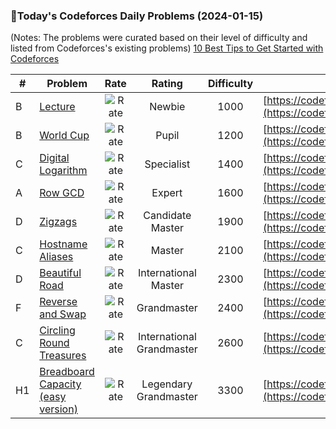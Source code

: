 ### 🌟Today's Codeforces Daily Problems (2024-01-15)
(Notes: The problems were curated based on their level of difficulty and listed from Codeforces's existing problems)
[10 Best Tips to Get Started with Codeforces](https://github.com/ika9810/Codeforces-Daily-Problems/blob/main/10%20Best%20Tips%20to%20Get%20Started%20with%20Codeforces.md)

| # | Problem | Rate| Rating | Difficulty | Contest |
|---| ----- | :--------: | :----------: | :----------: | ---------- |
|B|[Lecture](https://codeforces.com/contest/499/problem/B)|![Rate](https://img.shields.io/badge/Newbie-1000-lightgrey)|Newbie|1000|[https://codeforces.com/contest/499](https://codeforces.com/contest/499)|
|B|[World Cup](https://codeforces.com/contest/931/problem/B)|![Rate](https://img.shields.io/badge/Pupil-1200-brightgreen)|Pupil|1200|[https://codeforces.com/contest/931](https://codeforces.com/contest/931)|
|C|[Digital Logarithm](https://codeforces.com/contest/1728/problem/C)|![Rate](https://img.shields.io/badge/Specialist-1400-9cf)|Specialist|1400|[https://codeforces.com/contest/1728](https://codeforces.com/contest/1728)|
|A|[Row GCD](https://codeforces.com/contest/1458/problem/A)|![Rate](https://img.shields.io/badge/Expert-1600-blue)|Expert|1600|[https://codeforces.com/contest/1458](https://codeforces.com/contest/1458)|
|D|[Zigzags](https://codeforces.com/contest/1400/problem/D)|![Rate](https://img.shields.io/badge/Candidate%20Master-1900-blueviolet)|Candidate Master|1900|[https://codeforces.com/contest/1400](https://codeforces.com/contest/1400)|
|C|[Hostname Aliases](https://codeforces.com/contest/644/problem/C)|![Rate](https://img.shields.io/badge/Master-2100-orange)|Master|2100|[https://codeforces.com/contest/644](https://codeforces.com/contest/644)|
|D|[Beautiful Road](https://codeforces.com/contest/87/problem/D)|![Rate](https://img.shields.io/badge/International%20Master-2300-orange)|International Master|2300|[https://codeforces.com/contest/87](https://codeforces.com/contest/87)|
|F|[Reverse and Swap](https://codeforces.com/contest/1401/problem/F)|![Rate](https://img.shields.io/badge/Grandmaster-2400-red)|Grandmaster|2400|[https://codeforces.com/contest/1401](https://codeforces.com/contest/1401)|
|C|[Circling Round Treasures](https://codeforces.com/contest/375/problem/C)|![Rate](https://img.shields.io/badge/International%20Grandmaster-2600-red)|International Grandmaster|2600|[https://codeforces.com/contest/375](https://codeforces.com/contest/375)|
|H1|[Breadboard Capacity (easy version)](https://codeforces.com/contest/1368/problem/H1)|![Rate](https://img.shields.io/badge/Legendary%20Grandmaster-3300-red)|Legendary Grandmaster|3300|[https://codeforces.com/contest/1368](https://codeforces.com/contest/1368)|
